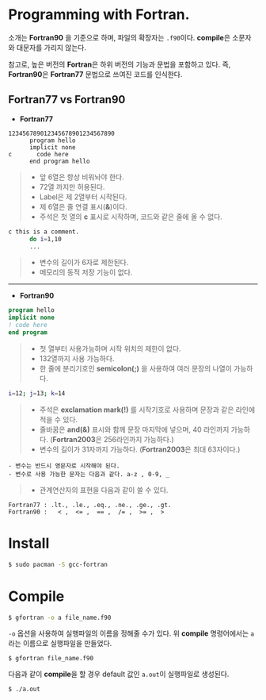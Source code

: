 # Programming with Fortran.

소개는 **Fortran90** 을 기준으로 하며, 파일의 확장자는 `.f90`이다. **compile**은 소문자와 대문자를 가리지 않는다.

참고로, 높은 버전의 **Fortran**은 하위 버전의 기능과 문법을 포함하고 있다. 즉, **Fortran90**은 **Fortran77** 문법으로 쓰여진 코드를 인식한다.

## Fortran77 vs Fortran90

- **Fortran77**

```
123456789012345678901234567890
      program hello
      implicit none
c       code here
      end program hello
```
> - 앞 6열은 항상 비워놔야 한다.
> - 72열 까지만 허용된다.
> - Label은 제 2열부터 시작된다.
> - 제 6열은 줄 연결 표시(**&**)이다.
> - 주석은 첫 열의 **c** 표시로 시작하며, 코드와 같은 줄에 올 수 없다.
```bash
c this is a comment.
      do i=1,10
      ...
```
> - 변수의 길이가 6자로 제한된다.
> - 메모리의 동적 저장 기능이 없다.
- - -

- **Fortran90**

```fortran
program hello
implicit none
! code here
end program
```
> - 첫 열부터 사용가능하며 시작 위치의 제한이 없다.
> - 132열까지 사용 가능하다.
> - 한 줄에 분리기호인 **semicolon(;)** 을 사용하여 여러 문장의 나열이 가능하다.
```bash
i=12; j=13; k=14
```
> - 주석은 **exclamation mark(!)** 를 시작기호로 사용하며 문장과 같은 라인에 적을 수 있다.
> - 줄바꿈은 **and(&)** 표시와 함께 문장 마지막에 넣으며, 40 라인까지 가능하다. (**Fortran2003**은 256라인까지 가능하다.)
> - 변수의 길이가 31자까지 가능하다. (**Fortran2003**은 최대 63자이다.)
```
- 변수는 반드시 영문자로 시작해야 된다.
- 변수로 사용 가능한 문자는 다음과 같다. a-z , 0-9, _
```
> - 관계연산자의 표현을 다음과 같이 쓸 수 있다.
```
Fortran77 : .lt., .le., .eq., .ne., .ge., .gt. 
Fortran90 :   < ,  <= ,  == ,  /= ,  >= ,  > 
```

# Install
```sh
$ sudo pacman -S gcc-fortran
```

# Compile
```sh
$ gfortran -o a file_name.f90
```
`-o` 옵션을 사용하여 실행파일의 이름을 정해줄 수가 있다. 위 **compile** 명령어에서는 `a`라는 이름으로 실행파일을 만들었다.

```
$ gfortran file_name.f90
```
다음과 같이 **compile**을 할 경우 default 값인 `a.out`이 실행파일로 생성된다.

```
$ ./a.out
```
